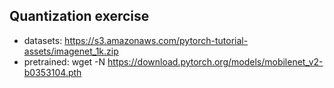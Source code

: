 ## Quantization exercise
- datasets: https://s3.amazonaws.com/pytorch-tutorial-assets/imagenet_1k.zip
- pretrained: wget -N https://download.pytorch.org/models/mobilenet_v2-b0353104.pth

